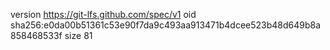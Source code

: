 version https://git-lfs.github.com/spec/v1
oid sha256:e0da00b51361c53e90f7da9c493aa913471b4dcee523b48d649b8a858468533f
size 81
